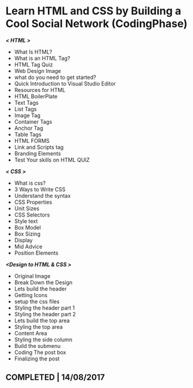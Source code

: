
# Learn HTML and CSS by Building a Cool Social Network (CodingPhase)




***< HTML >***   

* What Is HTML?
* What is an HTML Tag?
* HTML Tag Quiz
* Web Design Image
* what do you need to get started?
* Quick Introduction to Visual Studio Editor
* Resources for HTML
* HTML BoilerPlate
* Text Tags
* List Tags
* Image Tag
* Container Tags
* Anchor Tag
* Table Tags
* HTML FORMS
* Link and Scripts tag
* Branding Elements
* Test Your skills on HTML QUIZ

***< CSS >***

* What is css?
* 3 Ways to Write CSS
* Understand the syntax
* CSS Properties
* Unit Sizes
* CSS Selectors
* Style text
* Box Model
* Box Sizing
* Display
* Mid Advice
* Position Elements

***<Design to HTML & CSS >***

* Original Image
* Break Down the Design
* Lets build the header
* Getting Icons
* setup the css files
* Styling the header part 1
* Styling the header part 2
* Lets build the top area
* Styling the top area
* Content Area
* Styling the side column
* Build the submenu
* Coding The post box
* Finalizing the post

## COMPLETED | 14/08/2017

